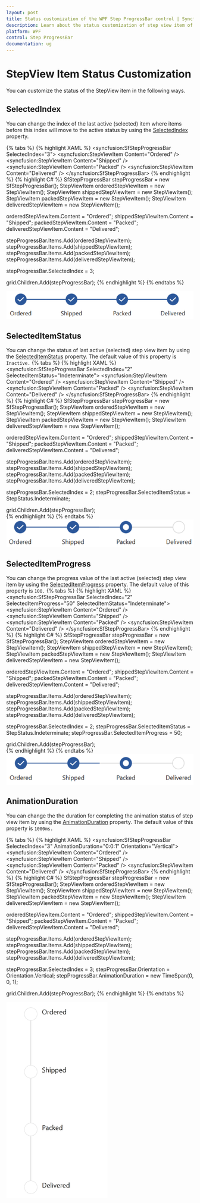 ```yaml
---
layout: post
title: Status customization of the WPF Step ProgressBar control | Syncfusion
description: Learn about the status customization of step view item of the Syncfusion WPF Step ProgressBar control and more details.
platform: WPF
control: Step ProgressBar
documentation: ug
---
```


# StepView Item Status Customization
You can customize the status of the StepView item in the following ways.

## SelectedIndex
You can change the index of the last active (selected) item where items before this index will move to the active status by using the [SelectedIndex](https://help.syncfusion.com/cr/wpf/Syncfusion.UI.Xaml.ProgressBar.SfStepProgressBar.html#Syncfusion_UI_Xaml_ProgressBar_SfStepProgressBar_SelectedIndex) property. 

{% tabs %}
{% highlight XAML %}
<Grid x:Name="grid">
    <syncfusion:SfStepProgressBar SelectedIndex="3">
        <syncfusion:StepViewItem Content="Ordered" />
        <syncfusion:StepViewItem Content="Shipped" />
        <syncfusion:StepViewItem Content="Packed" />
        <syncfusion:StepViewItem Content="Delivered" />
    </syncfusion:SfStepProgressBar>
</Grid>
{% endhighlight %}
{% highlight C# %}
SfStepProgressBar stepProgressBar = new SfStepProgressBar();
StepViewItem orderedStepViewItem = new StepViewItem();
StepViewItem shippedStepViewItem = new StepViewItem();
StepViewItem packedStepViewItem = new StepViewItem();
StepViewItem deliveredStepViewItem = new StepViewItem();

orderedStepViewItem.Content = "Ordered";
shippedStepViewItem.Content = "Shipped";
packedStepViewItem.Content = "Packed";
deliveredStepViewItem.Content = "Delivered";

stepProgressBar.Items.Add(orderedStepViewItem);
stepProgressBar.Items.Add(shippedStepViewItem);
stepProgressBar.Items.Add(packedStepViewItem);
stepProgressBar.Items.Add(deliveredStepViewItem);

stepProgressBar.SelectedIndex = 3;

grid.Children.Add(stepProgressBar);
{% endhighlight %}
{% endtabs %}

![Selected index image](Getting-Started_images/wpf-StepProgressBar-control-added-manually.png)

## SelectedItemStatus
You can change the status of last active (selected) step view item by using the [SelectedItemStatus](https://help.syncfusion.com/cr/wpf/Syncfusion.UI.Xaml.ProgressBar.SfStepProgressBar.html#Syncfusion_UI_Xaml_ProgressBar_SfStepProgressBar_SelectedItemStatus) property. The default value of this property is `Inactive.`
{% tabs %}
{% highlight XAML %}      
<Grid x:Name="grid">
    <syncfusion:SfStepProgressBar SelectedIndex="2" SelectedItemStatus="Indeterminate">
        <syncfusion:StepViewItem Content="Ordered" />
        <syncfusion:StepViewItem Content="Shipped" />
        <syncfusion:StepViewItem Content="Packed" />
        <syncfusion:StepViewItem Content="Delivered" />
    </syncfusion:SfStepProgressBar>
</Grid>
{% endhighlight %}
{% highlight C# %}
SfStepProgressBar stepProgressBar = new SfStepProgressBar();
StepViewItem orderedStepViewItem = new StepViewItem();
StepViewItem shippedStepViewItem = new StepViewItem();
StepViewItem packedStepViewItem = new StepViewItem();
StepViewItem deliveredStepViewItem = new StepViewItem();

orderedStepViewItem.Content = "Ordered";
shippedStepViewItem.Content = "Shipped";
packedStepViewItem.Content = "Packed";
deliveredStepViewItem.Content = "Delivered";

stepProgressBar.Items.Add(orderedStepViewItem);
stepProgressBar.Items.Add(shippedStepViewItem);
stepProgressBar.Items.Add(packedStepViewItem);
stepProgressBar.Items.Add(deliveredStepViewItem);

stepProgressBar.SelectedIndex = 2;
stepProgressBar.SelectedItemStatus = StepStatus.Indeterminate;
           
grid.Children.Add(stepProgressBar);            
{% endhighlight %}
{% endtabs %}
![Selected item status image](Appearance_images/SelectedItemStatus.png)

## SelectedItemProgress
You can change the progress value of the last active (selected) step view item by using the [SelectedItemProgress](https://help.syncfusion.com/cr/wpf/Syncfusion.UI.Xaml.ProgressBar.SfStepProgressBar.html#Syncfusion_UI_Xaml_ProgressBar_SfStepProgressBar_SelectedItemProgress) property. The default value of this property is `100.`
{% tabs %}
{% highlight XAML %}      
<Grid x:Name="grid">
    <syncfusion:SfStepProgressBar SelectedIndex="2" 
        SelectedItemProgress="50" SelectedItemStatus="Indeterminate">
            <syncfusion:StepViewItem Content="Ordered" />
            <syncfusion:StepViewItem Content="Shipped" />
            <syncfusion:StepViewItem Content="Packed" />
            <syncfusion:StepViewItem Content="Delivered" />
    </syncfusion:SfStepProgressBar>
</Grid>
{% endhighlight %}
{% highlight C# %}
SfStepProgressBar stepProgressBar = new SfStepProgressBar();
StepViewItem orderedStepViewItem = new StepViewItem();
StepViewItem shippedStepViewItem = new StepViewItem();
StepViewItem packedStepViewItem = new StepViewItem();
StepViewItem deliveredStepViewItem = new StepViewItem();

orderedStepViewItem.Content = "Ordered";
shippedStepViewItem.Content = "Shipped";
packedStepViewItem.Content = "Packed";
deliveredStepViewItem.Content = "Delivered";

stepProgressBar.Items.Add(orderedStepViewItem);
stepProgressBar.Items.Add(shippedStepViewItem);
stepProgressBar.Items.Add(packedStepViewItem);
stepProgressBar.Items.Add(deliveredStepViewItem);

stepProgressBar.SelectedIndex = 2;
stepProgressBar.SelectedItemStatus = StepStatus.Indeterminate;
stepProgressBar.SelectedItemProgress = 50;
           
grid.Children.Add(stepProgressBar);           
{% endhighlight %}
{% endtabs %}
![Selected item progress image](Appearance_images/SelectedItemProgress.png)

## AnimationDuration
You can change the the duration for completing the animation status of step view item by using the [AnimationDuration](https://help.syncfusion.com/cr/wpf/Syncfusion.UI.Xaml.ProgressBar.SfStepProgressBar.html#Syncfusion_UI_Xaml_ProgressBar_SfStepProgressBar_AnimationDurationProperty) property. The default value of this property is `1000ms.`

{% tabs %}
{% highlight XAML %}
<Grid x:Name="grid">
    <syncfusion:SfStepProgressBar SelectedIndex="3" AnimationDuration="0:0:1" Orientation="Vertical">
        <syncfusion:StepViewItem Content="Ordered" />
        <syncfusion:StepViewItem Content="Shipped" />
        <syncfusion:StepViewItem Content="Packed" />
        <syncfusion:StepViewItem Content="Delivered" />
    </syncfusion:SfStepProgressBar>
</Grid>
{% endhighlight %}
{% highlight C# %}
SfStepProgressBar stepProgressBar = new SfStepProgressBar();
StepViewItem orderedStepViewItem = new StepViewItem();
StepViewItem shippedStepViewItem = new StepViewItem();
StepViewItem packedStepViewItem = new StepViewItem();
StepViewItem deliveredStepViewItem = new StepViewItem();

orderedStepViewItem.Content = "Ordered";
shippedStepViewItem.Content = "Shipped";
packedStepViewItem.Content = "Packed";
deliveredStepViewItem.Content = "Delivered";

stepProgressBar.Items.Add(orderedStepViewItem);
stepProgressBar.Items.Add(shippedStepViewItem);
stepProgressBar.Items.Add(packedStepViewItem);
stepProgressBar.Items.Add(deliveredStepViewItem);

stepProgressBar.SelectedIndex = 3;
stepProgressBar.Orientation = Orientation.Vertical;
stepProgressBar.AnimationDuration = new TimeSpan(0, 0, 1);

grid.Children.Add(stepProgressBar);
{% endhighlight %}
{% endtabs %}

![Animation duration image](Appearance_images/SelectedIndex.gif)